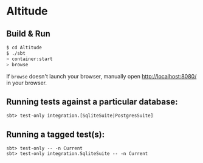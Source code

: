 # Altitude #

## Build & Run ##

```sh
$ cd Altitude
$ ./sbt
> container:start
> browse
```

If `browse` doesn't launch your browser, manually open [http://localhost:8080/](http://localhost:8080/) in your browser.

## Running tests against a particular database:

    sbt> test-only integration.[SqliteSuite|PostgresSuite] 

## Running a tagged test(s):
    sbt> test-only -- -n Current
    sbt> test-only integration.SqliteSuite -- -n Current
